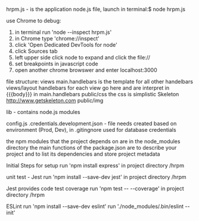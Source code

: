 hrpm.js - is the application node.js file, launch in terminal:$ node hrpm.js

use Chrome to debug:
   1. in terminal run 'node --inspect hrpm.js'
   2. in Chrome type 'chrome://inspect'
   3. click 'Open Dedicated DevTools for node'
   4. click Sources tab
   5. left upper side click node to expand and click the file://
   6. set breakpoints in javascript code
   7. open another chrome browswer and enter localhost:3000

file structure:
views
   main.handlebars is the template for all other handelbars
views/layout
   handlebars for each view go here and are interpret in {{{body}}} in main.handlebars
public/css
   the css is simplistic Skeleton http://www.getskeleton.com
public/img

lib - contains node.js modules

config.js
.credentials.development.json - file needs created based on environment (Prod, Dev), in .gitingnore
used for database credentials

the npm modules that the project depends on are in the node_modules directory
the main functions of the package.json are to describe your project and to list its dependencies and store project metadata

Initial Steps for setup
run 'npm install express' in project directory /hrpm

unit test - Jest
run 'npm install --save-dev jest' in project directory /hrpm

Jest provides code test coverage
run 'npm test -- --coverage' in project directory /hrpm

ESLint
run 'npm install --save-dev eslint'
run './node_modules/.bin/eslint --init'
